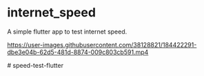 # internet_speed

A simple flutter app to test internet speed.

https://user-images.githubusercontent.com/38128821/184422291-dbe3e04b-62d5-481d-8874-009c803cb591.mp4

#   s p e e d - t e s t - f l u t t e r  
 